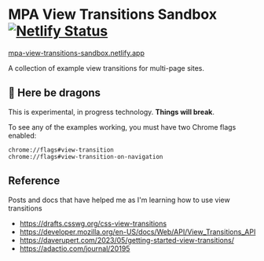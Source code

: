 # MPA View Transitions Sandbox [![Netlify Status](https://api.netlify.com/api/v1/badges/4f09a943-d332-46a8-be56-98322786d1a0/deploy-status)](https://app.netlify.com/sites/mpa-view-transitions-sandbox/deploys)

[mpa-view-transitions-sandbox.netlify.app](https://mpa-view-transitions-sandbox.netlify.app/)

A collection of example view transitions for multi-page sites.

## 🐲 Here be dragons

This is experimental, in progress technology. **Things will break**.

To see any of the examples working, you must have two Chrome flags enabled:

```
chrome://flags#view-transition
chrome://flags#view-transition-on-navigation
```

## Reference

Posts and docs that have helped me as I'm learning how to use view transitions

- https://drafts.csswg.org/css-view-transitions
- https://developer.mozilla.org/en-US/docs/Web/API/View_Transitions_API
- https://daverupert.com/2023/05/getting-started-view-transitions/
- https://adactio.com/journal/20195
